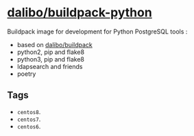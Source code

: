 # [dalibo/buildpack-python](https://hub.docker.com/r/dalibo/buildpack-python)

Buildpack image for development for Python PostgreSQL tools :

- based on [dalibo/buildpack](https://github.com/dalibo/docker-buildpack)
- python2, pip and flake8
- python3, pip and flake8
- ldapsearch and friends
- poetry


## Tags

- `centos8`.
- `centos7`.
- `centos6`.
